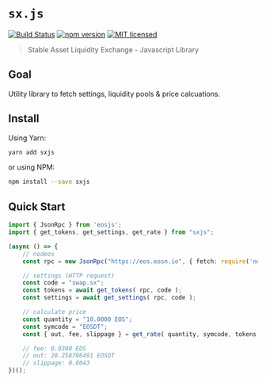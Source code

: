 # `sx.js`

[![Build Status](https://travis-ci.org/stableex/sx.js.svg?branch=master)](https://travis-ci.org/stableex/sx.js)
[![npm version](https://badge.fury.io/js/sxjs.svg)](https://badge.fury.io/js/sxjs)
[![MIT licensed](https://img.shields.io/badge/license-MIT-blue.svg)](https://raw.githubusercontent.com/stableex/sx.js/master/LICENSE)


> Stable Asset Liquidity Exchange - Javascript Library

## Goal

Utility library to fetch settings, liquidity pools & price calcuations.

## Install

Using Yarn:

```bash
yarn add sxjs
```

or using NPM:

```bash
npm install --save sxjs
```

## Quick Start

```ts
import { JsonRpc } from 'eosjs';
import { get_tokens, get_settings, get_rate } from "sxjs";

(async () => {
    // nodeos
    const rpc = new JsonRpc("https://eos.eosn.io", { fetch: require('node-fetch') });

    // settings (HTTP request)
    const code = "swap.sx";
    const tokens = await get_tokens( rpc, code );
    const settings = await get_settings( rpc, code );

    // calculate price
    const quantity = "10.0000 EOS";
    const symcode = "EOSDT";
    const { out, fee, slippage } = get_rate( quantity, symcode, tokens, settings );

    // fee: 0.0300 EOS
    // out: 28.258706491 EOSDT
    // slippage: 0.0043
})();
```
